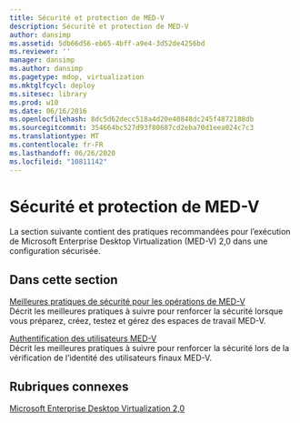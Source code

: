 ```yaml
---
title: Sécurité et protection de MED-V
description: Sécurité et protection de MED-V
author: dansimp
ms.assetid: 5db66d56-eb65-4bff-a9e4-3d52de4256bd
ms.reviewer: ''
manager: dansimp
ms.author: dansimp
ms.pagetype: mdop, virtualization
ms.mktglfcycl: deploy
ms.sitesec: library
ms.prod: w10
ms.date: 06/16/2016
ms.openlocfilehash: 8dc5d62decc518a4d20e40848dc245f4872188db
ms.sourcegitcommit: 354664bc527d93f80687cd2eba70d1eea024c7c3
ms.translationtype: MT
ms.contentlocale: fr-FR
ms.lasthandoff: 06/26/2020
ms.locfileid: "10811142"
---
```

# Sécurité et protection de MED-V


La section suivante contient des pratiques recommandées pour l’exécution de Microsoft Enterprise Desktop Virtualization (MED-V) 2,0 dans une configuration sécurisée.

## Dans cette section


<a href="" id="security-best-practices-for-med-v-operations"></a>[Meilleures pratiques de sécurité pour les opérations de MED-V](security-best-practices-for-med-v-operations.md)  
Décrit les meilleures pratiques à suivre pour renforcer la sécurité lorsque vous préparez, créez, testez et gérez des espaces de travail MED-V.

<a href="" id="authentication-of-med-v-end-users"></a>[Authentification des utilisateurs MED-V](authentication-of-med-v-end-users.md)  
Décrit les meilleures pratiques à suivre pour renforcer la sécurité lors de la vérification de l’identité des utilisateurs finaux MED-V.

## Rubriques connexes


[Microsoft Enterprise Desktop Virtualization 2,0](index.md)

 

 






